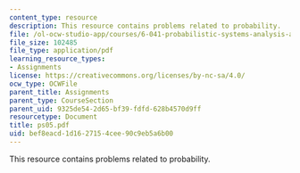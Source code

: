 ```yaml
---
content_type: resource
description: This resource contains problems related to probability.
file: /ol-ocw-studio-app/courses/6-041-probabilistic-systems-analysis-and-applied-probability-spring-2006/bef8eacd1d1627154cee90c9eb5a6b00_ps05.pdf
file_size: 102485
file_type: application/pdf
learning_resource_types:
- Assignments
license: https://creativecommons.org/licenses/by-nc-sa/4.0/
ocw_type: OCWFile
parent_title: Assignments
parent_type: CourseSection
parent_uid: 9325de54-2d65-bf39-fdfd-628b4570d9ff
resourcetype: Document
title: ps05.pdf
uid: bef8eacd-1d16-2715-4cee-90c9eb5a6b00
---
```

This resource contains problems related to probability.